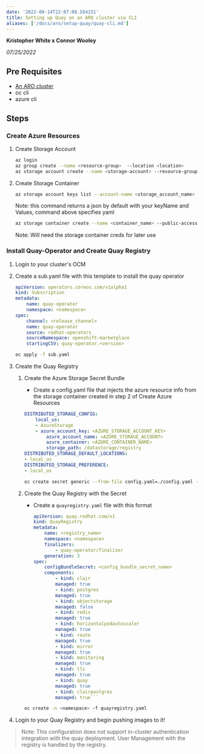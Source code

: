 ```yaml
---
date: '2022-09-14T22:07:08.584151'
title: Setting up Quay on an ARO cluster via CLI
aliases: ['/docs/aro/setup-quay/quay-cli.md']
---
```


**Kristopher White x Connor Wooley**

*07/25/2022*

## Pre Requisites

* [An ARO cluster](/docs/quickstart-aro.html)
* oc cli
* azure cli

## Steps

### Create Azure Resources
1. Create Storage Account
    ```bash
    az login
    az group create --name <resource-group>  --location <location>
    az storage account create --name <storage-account> --resource-group <resource-group> \ --location eastus --sku Standard_LRS --kind  StorageV2
    ```
2. Create Storage Container
    ```bash
    az storage account keys list --account-name <storage_account_name> --resource-group <resource_group> --output yaml
    ```
    Note: this command returns a json by default with your keyName and Values, command above specifies yaml

    ```bash
    az storage container create --name <container_name> --public-access blob \ --account-name <AZURE_STORAGE_ACCOUNT> --account-key <AZURE_STORAGE_ACCOUNT_KEY>
    ```
    Note: Will need the storage container creds for later use

### Install Quay-Operator and Create Quay Registry

1. Login to your cluster's OCM
2. Create a sub.yaml file with this template to install the quay operator

    ```yaml
    apiVersion: operators.coreos.com/v1alpha1
    kind: Subscription
    metadata:
        name: quay-operator
        namespace: <namespace>
    spec:
        channel: <release_channel>
        name: quay-operator
        source: redhat-operators
        sourceNamespace: openshift-marketplace
        startingCSV: quay-operator.<version>
    ```

    ```bash
    oc apply -f sub.yaml
    ```
3. Create the Quay Registry
    1. Create the Azure Storage Secret Bundle
        - Create a config.yaml file that injects the azure resource info from the storage container created in step 2 of Create Azure Resources
        ```yaml
        DISTRIBUTED_STORAGE_CONFIG:
            local_us:
            - AzureStorage
            - azure_account_key: <AZURE_STORAGE_ACCOUNT_KEY>
                azure_account_name: <AZURE_STORAGE_ACCOUNT>
                azure_container: <AZURE_CONTAINER_NAME>
                storage_path: /datastorage/registry
        DISTRIBUTED_STORAGE_DEFAULT_LOCATIONS:
        - local_us
        DISTRIBUTED_STORAGE_PREFERENCE:
        - local_us
        ```

        ```bash
        oc create secret generic --from-file config.yaml=./config.yaml -n <namespace> <config_bundle_secret_name>
        ```
    2. Create the Quay Registry with the Secret
        - Create a `quayregistry.yaml` file with this format
            ```yaml
            apiVersion: quay.redhat.com/v1
            kind: QuayRegistry
            metadata:
                name: <registry_name>
                namespace: <namespace>
                finalizers:
                    - quay-operator/finalizer
                generation: 3
            spec:
                configBundleSecret: <config_bundle_secret_name>
                components:
                    - kind: clair
                    managed: true
                    - kind: postgres
                    managed: true
                    - kind: objectstorage
                    managed: false
                    - kind: redis
                    managed: true
                    - kind: horizontalpodautoscaler
                    managed: true
                    - kind: route
                    managed: true
                    - kind: mirror
                    managed: true
                    - kind: monitoring
                    managed: true
                    - kind: tls
                    managed: true
                    - kind: quay
                    managed: true
                    - kind: clairpostgres
                    managed: true```
        ```bash
        oc create -n <namespace> -f quayregistry.yaml
        ```
4. Login to your Quay Registry and begin pushing images to it!

> Note: This configuration does not support in-cluster authentication integration with the quay deployment. User Management with the registry is handled by the registry.

